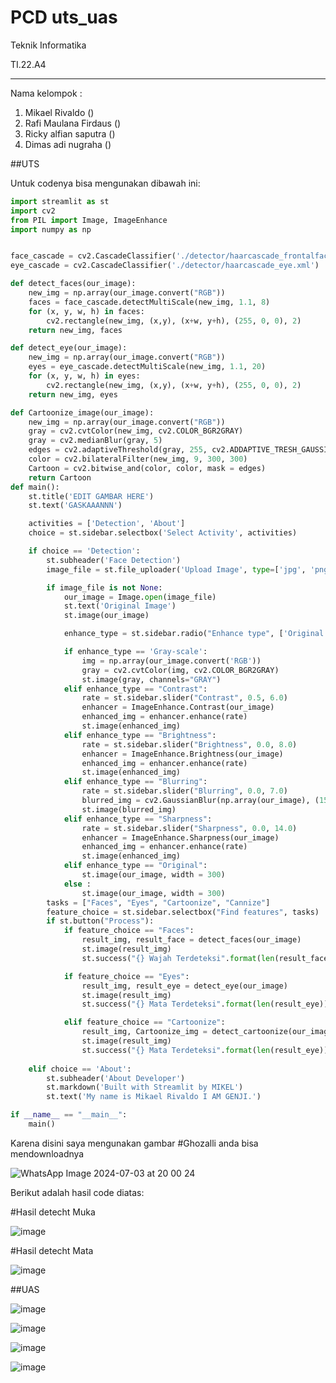 # PCD uts_uas

Teknik Informatika

TI.22.A4

------------------------
Nama kelompok :
1. Mikael Rivaldo ()
2. Rafi Maulana Firdaus ()
3. Ricky alfian saputra ()
4. Dimas adi nugraha ()

##UTS

Untuk codenya bisa mengunakan dibawah ini:

``` py
import streamlit as st
import cv2
from PIL import Image, ImageEnhance
import numpy as np


face_cascade = cv2.CascadeClassifier('./detector/haarcascade_frontalface_default.xml')
eye_cascade = cv2.CascadeClassifier('./detector/haarcascade_eye.xml')

def detect_faces(our_image):
    new_img = np.array(our_image.convert("RGB"))
    faces = face_cascade.detectMultiScale(new_img, 1.1, 8)
    for (x, y, w, h) in faces:
        cv2.rectangle(new_img, (x,y), (x+w, y+h), (255, 0, 0), 2)
    return new_img, faces

def detect_eye(our_image):
    new_img = np.array(our_image.convert("RGB"))
    eyes = eye_cascade.detectMultiScale(new_img, 1.1, 20)
    for (x, y, w, h) in eyes:
        cv2.rectangle(new_img, (x,y), (x+w, y+h), (255, 0, 0), 2)
    return new_img, eyes

def Cartoonize_image(our_image):
    new_img = np.array(our_image.convert("RGB"))
    gray = cv2.cvtColor(new_img, cv2.COLOR_BGR2GRAY)
    gray = cv2.medianBlur(gray, 5)
    edges = cv2.adaptiveThreshold(gray, 255, cv2.ADDAPTIVE_TRESH_GAUSSIAN_C, cv2.THRESH_BINARY, 9, 9)
    color = cv2.bilateralFilter(new_img, 9, 300, 300)
    Cartoon = cv2.bitwise_and(color, color, mask = edges)
    return Cartoon
def main():
    st.title('EDIT GAMBAR HERE')
    st.text('GASKAAANNN')

    activities = ['Detection', 'About']
    choice = st.sidebar.selectbox('Select Activity', activities)

    if choice == 'Detection':
        st.subheader('Face Detection')
        image_file = st.file_uploader('Upload Image', type=['jpg', 'png', 'jpeg'])

        if image_file is not None:
            our_image = Image.open(image_file)
            st.text('Original Image')
            st.image(our_image)

            enhance_type = st.sidebar.radio("Enhance type", ['Original', 'Gray-scale', 'Contrast', 'Brightness', 'Blurring', 'Sharpness'])

            if enhance_type == 'Gray-scale':
                img = np.array(our_image.convert('RGB'))
                gray = cv2.cvtColor(img, cv2.COLOR_BGR2GRAY)
                st.image(gray, channels="GRAY")
            elif enhance_type == "Contrast":
                rate = st.sidebar.slider("Contrast", 0.5, 6.0)
                enhancer = ImageEnhance.Contrast(our_image)
                enhanced_img = enhancer.enhance(rate)
                st.image(enhanced_img)
            elif enhance_type == "Brightness":
                rate = st.sidebar.slider("Brightness", 0.0, 8.0)
                enhancer = ImageEnhance.Brightness(our_image)
                enhanced_img = enhancer.enhance(rate)
                st.image(enhanced_img)
            elif enhance_type == "Blurring":
                rate = st.sidebar.slider("Blurring", 0.0, 7.0)
                blurred_img = cv2.GaussianBlur(np.array(our_image), (15, 15), rate)
                st.image(blurred_img)
            elif enhance_type == "Sharpness":
                rate = st.sidebar.slider("Sharpness", 0.0, 14.0)
                enhancer = ImageEnhance.Sharpness(our_image)
                enhanced_img = enhancer.enhance(rate)
                st.image(enhanced_img)
            elif enhance_type == "Original":
                st.image(our_image, width = 300)
            else :
                st.image(our_image, width = 300)
        tasks = ["Faces", "Eyes", "Cartoonize", "Cannize"]
        feature_choice = st.sidebar.selectbox("Find features", tasks)
        if st.button("Process"):
            if feature_choice == "Faces":
                result_img, result_face = detect_faces(our_image)
                st.image(result_img)
                st.success("{} Wajah Terdeteksi".format(len(result_face)))

            if feature_choice == "Eyes":
                result_img, result_eye = detect_eye(our_image)
                st.image(result_img)
                st.success("{} Mata Terdeteksi".format(len(result_eye)))

            elif feature_choice == "Cartoonize":
                result_img, Cartoonize_img = detect_cartoonize(our_image)
                st.image(result_img)
                st.success("{} Mata Terdeteksi".format(len(result_eye)))
                
    elif choice == 'About':
        st.subheader('About Developer')
        st.markdown('Built with Streamlit by MIKEL')
        st.text('My name is Mikael Rivaldo I AM GENJI.')

if __name__ == "__main__":
    main()
```
Karena disini saya mengunakan gambar #Ghozalli anda bisa mendownloadnya 

![WhatsApp Image 2024-07-03 at 20 00 24](https://github.com/MikaelRivaldo/PCD-Streamlit/assets/115770247/d91d2449-c895-4101-a8fa-fc5712eae378)


Berikut adalah hasil code diatas:

#Hasil detecht Muka

![image](https://github.com/ricky1211/PCD-uts_uas-/assets/115770247/57db3967-cc45-4fe0-815c-46d6b4e5b381)

#Hasil detecht Mata

![image](https://github.com/ricky1211/PCD-uts_uas-/assets/115770247/33f00fa4-caa3-485a-9082-2ff583b6e5a1)









##UAS

![image](https://github.com/ricky1211/PCD-uts_uas-/assets/115770247/303286c1-3992-4b14-a655-eb5f8e2b3dbf)

![image](https://github.com/ricky1211/PCD-uts_uas-/assets/115770247/abe5666b-9b74-4b87-9cfe-e07ab12f6ded)

![image](https://github.com/ricky1211/PCD-uts_uas-/assets/115770247/b99e6c15-f6ed-4c79-b533-98475764d239)

![image](https://github.com/ricky1211/PCD-uts_uas-/assets/115770247/5395de5c-ebe0-4a76-9d10-df1afb3f3995)




